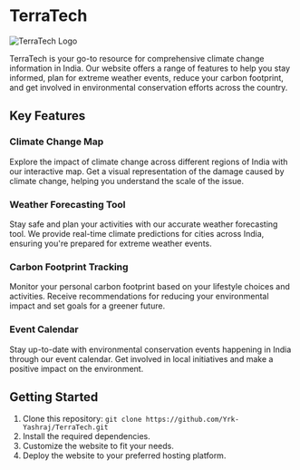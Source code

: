 # TerraTech

![TerraTech Logo](https://github.com/Yrk-Yashraj/TerraTech/assets/107758107/02648817-d6d0-4a6f-a5fe-e32605981355)

TerraTech is your go-to resource for comprehensive climate change information in India. Our website offers a range of features to help you stay informed, plan for extreme weather events, reduce your carbon footprint, and get involved in environmental conservation efforts across the country.

## Key Features

### Climate Change Map

Explore the impact of climate change across different regions of India with our interactive map. Get a visual representation of the damage caused by climate change, helping you understand the scale of the issue.

### Weather Forecasting Tool

Stay safe and plan your activities with our accurate weather forecasting tool. We provide real-time climate predictions for cities across India, ensuring you're prepared for extreme weather events.

### Carbon Footprint Tracking

Monitor your personal carbon footprint based on your lifestyle choices and activities. Receive recommendations for reducing your environmental impact and set goals for a greener future.

### Event Calendar

Stay up-to-date with environmental conservation events happening in India through our event calendar. Get involved in local initiatives and make a positive impact on the environment.

## Getting Started

1. Clone this repository: `git clone https://github.com/Yrk-Yashraj/TerraTech.git`
2. Install the required dependencies.
3. Customize the website to fit your needs.
4. Deploy the website to your preferred hosting platform.

